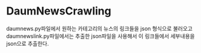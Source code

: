 ﻿# DaumNewsCrawling
 
 
daumnews.py파일에서 원하는 카테고리의 뉴스의 링크들을 json 형식으로 불러오고 daumnewslink.py파일에서는 추출한 json파일을 사용해서 이 링크들에서 세부내용을 json으로 추출한다.
